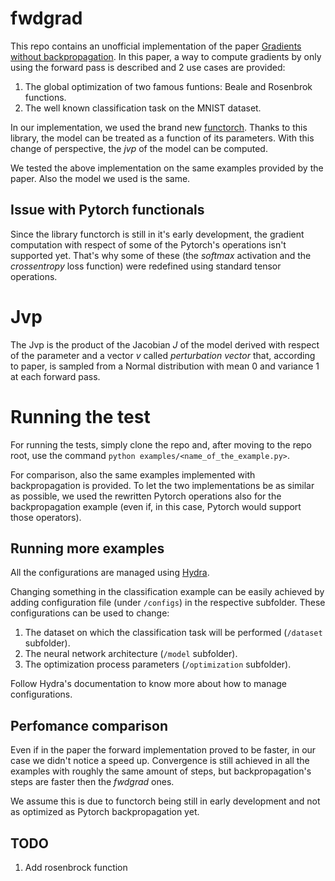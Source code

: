 # fwdgrad

This repo contains an unofficial implementation of the paper [Gradients without backpropagation](https://arxiv.org/abs/2202.08587). In this paper, a way to compute gradients by only using the forward pass is described and 2 use cases are provided:
1. The global optimization of two famous funtions: Beale and Rosenbrok functions.
2. The well known classification task on the MNIST dataset.

In our implementation, we used the brand new [functorch](https://pytorch.org/functorch/stable/functorch.html). Thanks to this library, the model can be treated as a function of its parameters. With this change of perspective, the *jvp* of the model can be computed.

We tested the above implementation on the same examples provided by the paper. Also the model we used is the same.

## Issue with Pytorch functionals
Since the library functorch is still in it's early development, the gradient computation with respect of some of the Pytorch's operations isn't supported yet. That's why some of these (the *softmax* activation and the *crossentropy* loss function) were redefined using standard tensor operations.  

# Jvp
The Jvp is the product of the Jacobian *J* of the model derived with respect of the parameter and a vector *v* called *perturbation vector* that, according to paper, is sampled from a Normal distribution with mean 0 and variance 1 at each forward pass.

# Running the test
For running the tests, simply clone the repo and, after moving to the repo root, use the command `python examples/<name_of_the_example.py>`.

For comparison, also the same examples implemented with backpropagation is provided. To let the two implementations be as similar as possible, we used the rewritten Pytorch operations also for the backpropagation example (even if, in this case, Pytorch would support those operators).

## Running more examples
All the configurations are managed using [Hydra](https://hydra.cc).

Changing something in the classification example can be easily achieved by adding configuration file (under `/configs`) in the respective subfolder. These configurations can be used to change:
1. The dataset on which the classification task will be performed (`/dataset` subfolder).
2. The neural network architecture (`/model` subfolder).
3. The optimization process parameters (`/optimization` subfolder).

Follow Hydra's documentation to know more about how to manage configurations.

## Perfomance comparison
Even if in the paper the forward implementation proved to be faster, in our case we didn't notice a speed up. Convergence is still achieved in all the examples with roughly the same amount of steps, but backpropagation's steps are faster then the *fwdgrad* ones. 

We assume this is due to functorch being still in early development and not as optimized as Pytorch backpropagation yet.

## TODO

1. Add rosenbrock function
